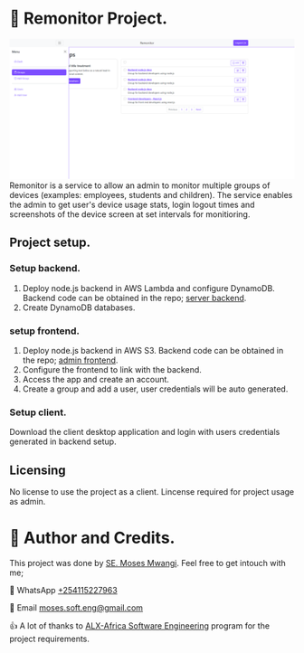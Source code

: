 # :book: Remonitor Project.
![Remonitor dash](images/reminitor-dash-groups.png)
Remonitor is a service to allow an admin to monitor multiple groups of devices (examples: employees, students and children). The service enables the admin to get user's device usage stats, login logout times and screenshots of the device screen at set intervals for monitioring.

## Project setup.
### Setup backend.
1. Deploy node.js backend in AWS Lambda and configure DynamoDB. Backend code can be obtained in the repo; [server backend](https://github.com/MosesSoftEng/remonitor-backend-aws.git).
2. Create DynamoDB databases.

### setup frontend.
1. Deploy node.js backend in AWS S3. Backend code can be obtained in the repo; [admin frontend](https://github.com/MosesSoftEng/remonitor-admin-front.git).
2. Configure the frontend to link with the backend.
3. Access the app and create an account.
4. Create a group and add a user, user credentials will be auto generated.

### Setup client.
Download the client desktop application and login with users credentials generated in backend setup.

## Licensing
No license to use the project as a client. Lincense required for project usage as admin.

# :man: Author and Credits.
This project was done by [SE. Moses Mwangi](https://github.com/MosesSoftEng). Feel free to get intouch with me;

:iphone: WhatsApp [+254115227963](https://wa.me/254115227963)

:email: Email [moses.soft.eng@gmail.com](mailto:moses.soft.eng@gmail.com)

:thumbsup: A lot of thanks to [ALX-Africa Software Engineering](https://www.alxafrica.com/) program for the project requirements.